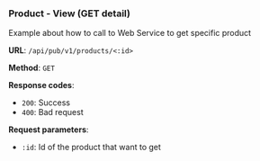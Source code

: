 ### Product - View (GET detail)

Example about how to call to Web Service to get specific product

**URL**: `/api/pub/v1/products/<:id>`

**Method**: `GET`

**Response codes**: 
* `200`: Success
* `400`: Bad request
  
**Request parameters**:
* `:id`: Id of the product that want to get 

